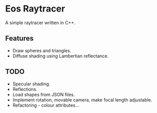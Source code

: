 Eos Raytracer
=============

A simple raytracer written in C++.

Features
--------
* Draw spheres and triangles.
* Diffuse shading using Lambertian reflectance.

TODO
----
* Specular shading.
* Reflections.
* Load shapes from JSON files.
* Implement rotation, movable camera, make focal length adjustable.
* Refactoring - colour attributes...


